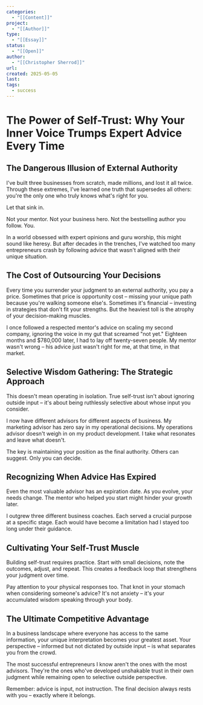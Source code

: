 ```yaml
---
categories:
  - "[[Content]]"
project:
  - "[[Author]]"
type:
  - "[[Essay]]"
status:
  - "[[Open]]"
author:
  - "[[Christopher Sherrod]]"
url: 
created: 2025-05-05
last:
tags:
  - success
---
```

# The Power of Self-Trust: Why Your Inner Voice Trumps Expert Advice Every Time

## The Dangerous Illusion of External Authority

I've built three businesses from scratch, made millions, and lost it all twice. Through these extremes, I've learned one truth that supersedes all others: you're the only one who truly knows what's right for you.

Let that sink in.

Not your mentor. Not your business hero. Not the bestselling author you follow. You.

In a world obsessed with expert opinions and guru worship, this might sound like heresy. But after decades in the trenches, I've watched too many entrepreneurs crash by following advice that wasn't aligned with their unique situation.

## The Cost of Outsourcing Your Decisions

Every time you surrender your judgment to an external authority, you pay a price. Sometimes that price is opportunity cost – missing your unique path because you're walking someone else's. Sometimes it's financial – investing in strategies that don't fit your strengths. But the heaviest toll is the atrophy of your decision-making muscles.

I once followed a respected mentor's advice on scaling my second company, ignoring the voice in my gut that screamed "not yet." Eighteen months and $780,000 later, I had to lay off twenty-seven people. My mentor wasn't wrong – his advice just wasn't right for me, at that time, in that market.

## Selective Wisdom Gathering: The Strategic Approach

This doesn't mean operating in isolation. True self-trust isn't about ignoring outside input – it's about being ruthlessly selective about whose input you consider.

I now have different advisors for different aspects of business. My marketing advisor has zero say in my operational decisions. My operations advisor doesn't weigh in on my product development. I take what resonates and leave what doesn't.

The key is maintaining your position as the final authority. Others can suggest. Only you can decide.

## Recognizing When Advice Has Expired

Even the most valuable advisor has an expiration date. As you evolve, your needs change. The mentor who helped you start might hinder your growth later.

I outgrew three different business coaches. Each served a crucial purpose at a specific stage. Each would have become a limitation had I stayed too long under their guidance.

## Cultivating Your Self-Trust Muscle

Building self-trust requires practice. Start with small decisions, note the outcomes, adjust, and repeat. This creates a feedback loop that strengthens your judgment over time.

Pay attention to your physical responses too. That knot in your stomach when considering someone's advice? It's not anxiety – it's your accumulated wisdom speaking through your body.

## The Ultimate Competitive Advantage

In a business landscape where everyone has access to the same information, your unique interpretation becomes your greatest asset. Your perspective – informed but not dictated by outside input – is what separates you from the crowd.

The most successful entrepreneurs I know aren't the ones with the most advisors. They're the ones who've developed unshakable trust in their own judgment while remaining open to selective outside perspective.

Remember: advice is input, not instruction. The final decision always rests with you – exactly where it belongs.
